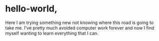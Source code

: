 # hello-world,
Here I am trying something new not knowing where this road is going to take me. I've pretty much avoided computer work forever and now I find myself wanting to learn everything that I can.
